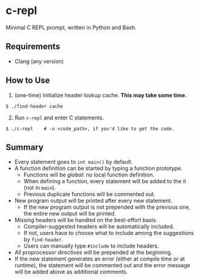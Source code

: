 # c-repl

Minimal C REPL prompt, written in Python and Bash.

## Requirements

 - Clang (any version)

## How to Use

 1. (one-time) Initialize header lookup cache. **This may take some time.**

```
$ ./find-header cache
```

 2. Run `c-repl` and enter C statements.

```
$ ./c-repl    # -o <code_path>, if you'd like to get the code.
```

## Summary 

 - Every statement goes to `int main()` by default.
 - A function definition can be started by typing a function prototype.
    - Functions will be _global_: no local function definition.
    - When defining a function, every statement will be added to the it (not in `main`).
    - Previous duplicate functions will be commented out.
 - New program output will be printed after every new statement.
    - If the new program output is not prepended with the previous one, the entire new output will be printed.
 - Missing headers will be handled on the best-effort basis.
    - Compiler-suggested headers will be automatically included.
    - If not, users have to choose what to include among the suggestions by `find-header`. 
    - Users can manually type `#include` to include headers.
 - All proprocessor directives will be prepended at the beginning.
 - If the new statement generates an error (either at compile time or at runtime), the statement will be commented out and the error message will be added above as additional comments.
